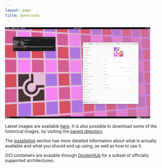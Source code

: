 ```yaml
---
layout: page
title: Downloads
---
```


[![Desktop screenshot thumbnail](/assets/thumb.png)](/assets/screenshot.png)

Latest images are available [here](https://repo.chimera-linux.org/live/latest).
It is also possible to download some of the historical images, by visiting
the [parent directory](https://repo.chimera-linux.org/live).

The [installation](/docs/installation) section has more detailed information
about what is actually available and what you should end up using, as well
as how to use it.

OCI containers are avaiable through [DockerHub](https://hub.docker.com/r/chimeralinux/chimera)
for a subset of officially supported architectures.
